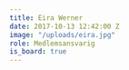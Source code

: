```yaml
---
title: Eira Werner
date: 2017-10-13 12:42:00 Z
image: "/uploads/eira.jpg"
role: Medlemsansvarig
is_board: true
---
```



